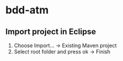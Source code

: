 # bdd-atm

## Import project in Eclipse

1. Choose Import... -> Existing Maven project
2. Select root folder and press ok -> Finish